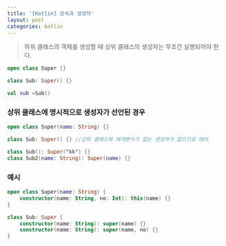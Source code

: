 ```yaml
---
title: '[Kotlin] 상속과 생성자'
layout: post
categories: kotlin
---
```


> 하위 클래스의 객체를 생성할 때 상위 클래스의 생성자는 무조건 실행되어야 한다.
```kotlin
open class Super {}

class Sub: Super() {}

val sub =Sub()
```

### 상위 클래스에 명시적으로 생성자가 선언된 경우
```kotlin
open class Super(name: String) {}

class Sub: Super() {} //상위 클래스에 매개변수가 없는 생성자가 없으므로 에러

class Sub(): Super("kk") {}
class Sub2(name: String): Super(name) {}
```

### 예시
```kotlin
open class Super(name: String) {
    constructor(name: String, no: Int): this(name) {}
}

class Sub: Super {
    constructor(name: String): super(name) {}
    constructor(name: String): super(name, no) {}
}

```